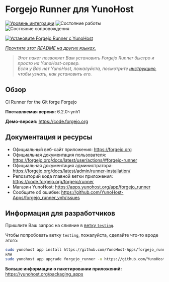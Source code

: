 <!--
Важно: этот README был автоматически сгенерирован <https://github.com/YunoHost/apps/tree/master/tools/readme_generator>
Он НЕ ДОЛЖЕН редактироваться вручную.
-->

# Forgejo Runner для YunoHost

[![Уровень интеграции](https://apps.yunohost.org/badge/integration/forgejo_runner)](https://ci-apps.yunohost.org/ci/apps/forgejo_runner/)
![Состояние работы](https://apps.yunohost.org/badge/state/forgejo_runner)
![Состояние сопровождения](https://apps.yunohost.org/badge/maintained/forgejo_runner)

[![Установите Forgejo Runner с YunoHost](https://install-app.yunohost.org/install-with-yunohost.svg)](https://install-app.yunohost.org/?app=forgejo_runner)

*[Прочтите этот README на других языках.](./ALL_README.md)*

> *Этот пакет позволяет Вам установить Forgejo Runner быстро и просто на YunoHost-сервер.*  
> *Если у Вас нет YunoHost, пожалуйста, посмотрите [инструкцию](https://yunohost.org/install), чтобы узнать, как установить его.*

## Обзор

CI Runner for the Git forge Forgejo

**Поставляемая версия:** 6.2.0~ynh1

**Демо-версия:** <https://code.forgejo.org>
## Документация и ресурсы

- Официальный веб-сайт приложения: <https://forgejo.org>
- Официальная документация пользователя: <https://forgejo.org/docs/latest/user/actions/#forgejo-runner>
- Официальная документация администратора: <https://forgejo.org/docs/latest/admin/runner-installation/>
- Репозиторий кода главной ветки приложения: <https://code.forgejo.org/forgejo/runner>
- Магазин YunoHost: <https://apps.yunohost.org/app/forgejo_runner>
- Сообщите об ошибке: <https://github.com/YunoHost-Apps/forgejo_runner_ynh/issues>

## Информация для разработчиков

Пришлите Ваш запрос на слияние в [ветку `testing`](https://github.com/YunoHost-Apps/forgejo_runner_ynh/tree/testing).

Чтобы попробовать ветку `testing`, пожалуйста, сделайте что-то вроде этого:

```bash
sudo yunohost app install https://github.com/YunoHost-Apps/forgejo_runner_ynh/tree/testing --debug
или
sudo yunohost app upgrade forgejo_runner -u https://github.com/YunoHost-Apps/forgejo_runner_ynh/tree/testing --debug
```

**Больше информации о пакетировании приложений:** <https://yunohost.org/packaging_apps>
